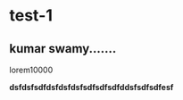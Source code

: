 <h1>test-1</h1>
<h2>kumar swamy.......</h2>
<p>lorem10000</p>

<b>dsfdsfsdfdsfdsfdsfsdfsdfsdfddsfsdfsdfesf</b>
